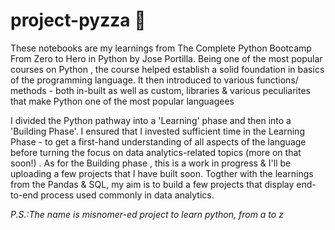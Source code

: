 # project-pyzza 🍕

These notebooks are my learnings from The Complete Python Bootcamp From Zero to Hero in Python by Jose Portilla.
Being one of the most popular courses on Python , the course helped establish a solid foundation in basics of the programming language. It then introduced to various functions/ methods - both in-built as well as custom, libraries & various peculiarites that make Python one of the most popular languagees

I divided the Python pathway into a 'Learning' phase and then into a 'Building Phase'. I ensured that I invested sufficient time in the Learning Phase - to get a first-hand understanding of all aspects of the language before turning the focus on data analytics-related topics (more on that soon!) . 
As for the Building phase , this is a work in progress & I'll be uploading a few projects that I have built soon. Togther with the learnings from the Pandas & SQL, my aim is to build a few projects that display end-to-end process used commonly in data analytics.  


_P.S.:The name is misnomer-ed project to learn python, from a to z_

